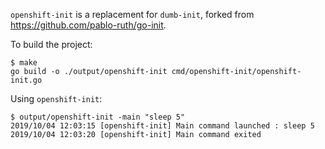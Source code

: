 `openshift-init` is a replacement for `dumb-init`, forked from 
https://github.com/pablo-ruth/go-init.

To build the project:

```
$ make
go build -o ./output/openshift-init cmd/openshift-init/openshift-init.go
```

Using `openshift-init`:

```
$ output/openshift-init -main "sleep 5"
2019/10/04 12:03:15 [openshift-init] Main command launched : sleep 5
2019/10/04 12:03:20 [openshift-init] Main command exited
```
